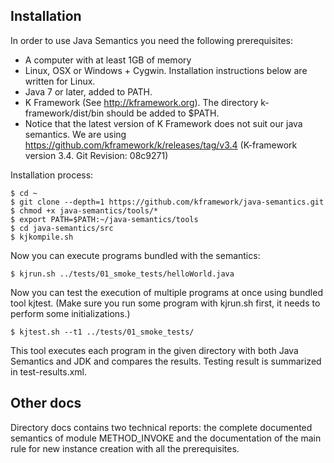 ## Installation

In order to use Java Semantics you need the following prerequisites:

- A computer with at least 1GB of memory
- Linux, OSX or Windows + Cygwin. Installation instructions below are written for Linux.
- Java 7 or later, added to PATH.
- K Framework (See <http://kframework.org>). The directory k-framework/dist/bin should be added to $PATH.
- Notice that the latest version of K Framework does not suit our java semantics. We are using https://github.com/kframework/k/releases/tag/v3.4 (K-framework version 3.4. Git Revision: 08c9271)

Installation process:

```
$ cd ~
$ git clone --depth=1 https://github.com/kframework/java-semantics.git
$ chmod +x java-semantics/tools/*
$ export PATH=$PATH:~/java-semantics/tools
$ cd java-semantics/src
$ kjkompile.sh
```

Now you can execute programs bundled with the semantics:

```
$ kjrun.sh ../tests/01_smoke_tests/helloWorld.java
```

Now you can test the execution of multiple programs at once using bundled tool kjtest.
(Make sure you run some program with kjrun.sh first, it needs to perform some initializations.)

```
$ kjtest.sh --t1 ../tests/01_smoke_tests/
```

This tool executes each program in the given directory with both Java Semantics and JDK and compares the results.
  Testing result is summarized in test-results.xml.

## Other docs
Directory docs contains two technical reports: the complete documented semantics of module METHOD_INVOKE and
  the documentation of the main rule for new instance creation with all the prerequisites.

